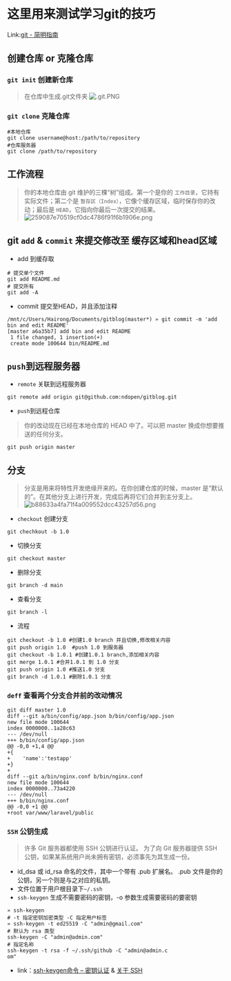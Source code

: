 # 这里用来测试学习git的技巧

Link:[git - 简明指南](https://rogerdudler.github.io/git-guide/index.zh.html)

## 创建仓库 or 克隆仓库

### `git init` 创建新仓库
> 在仓库中生成.git文件夹
![.git.PNG](:/6d97984c55a746acaf7b9e4e43198ad1)

### `git clone` 克隆仓库
```ssh
#本地仓库
git clone username@host:/path/to/repository
#仓库服务器
git clone /path/to/repository
```

## 工作流程
> 你的本地仓库由 git 维护的三棵“树”组成。第一个是你的 `工作目录`，它持有实际文件；第二个是 `暂存区（Index）`，它像个缓存区域，临时保存你的改动；最后是 `HEAD`，它指向你最后一次提交的结果。
![259087e70519cf0dc4786f91f6b1906e.png](:/3fb7525d4dcb44acbb9769f43d8d2e7f)

## git `add` & `commit` 来提交修改至 缓存区域和head区域
- add 到缓存取
```shell
# 提交单个文件
git add README.md
# 提交所有
git add -A
```

- commit 提交至HEAD，并且添加注释
```shell
/mnt/c/Users/Hairong/Documents/gitblog(master*) » git commit -m 'add bin and edit README'
[master a6a35b7] add bin and edit README
 1 file changed, 1 insertion(+)
 create mode 100644 bin/README.md
```

## `push`到远程服务器
- `remote` 关联到远程服务器
```shell
git remote add origin git@github.com:ndopen/gitblog.git
```

- `push`到远程仓库
> 你的改动现在已经在本地仓库的 HEAD 中了。可以把 master 换成你想要推送的任何分支。
```shell
git push origin master
```
## 分支
> 分支是用来将特性开发绝缘开来的。在你创建仓库的时候，master 是“默认的”。在其他分支上进行开发，完成后再将它们合并到主分支上。
![b88633a4fa71f4a009552dcc43257d56.png](:/c301e6a58ae74bc5b395d335f0c269d8)

- `checkout` 创建分支
```
git chechkout -b 1.0
```
- 切换分支
```
git checkout master
```
- 删除分支
```
git branch -d main
```
- 查看分支
```
git branch -l
```
- 流程
```shell
git checkout -b 1.0 #创建1.0 branch 并且切换,修改相关内容
git push origin 1.0  #push 1.0 到服务器
git checkout -b 1.0.1 #创建1.0.1 branch,添加相关内容
git merge 1.0.1 #合并1.0.1 到 1.0 分支
git push origin 1.0 #推送1.0 分支
git branch -d 1.0.1 #删除1.0.1 分支
```

### `deff` 查看两个分支合并前的改动情况
```
git diff master 1.0
diff --git a/bin/config/app.json b/bin/config/app.json
new file mode 100644
index 0000000..1a28c63
--- /dev/null
+++ b/bin/config/app.json
@@ -0,0 +1,4 @@
+{
+    'name':'testapp'
+}
+
diff --git a/bin/nginx.conf b/bin/nginx.conf
new file mode 100644
index 0000000..73a4220
--- /dev/null
+++ b/bin/nginx.conf
@@ -0,0 +1 @@
+root var/www/laravel/public
```




### `SSH` 公钥生成
> 许多 Git 服务器都使用 SSH 公钥进行认证。 为了向 Git 服务器提供 SSH 公钥，如果某系统用户尚未拥有密钥，必须事先为其生成一份。
- id_dsa 或 id_rsa 命名的文件，其中一个带有 .pub 扩展名。 .pub 文件是你的公钥，另一个则是与之对应的私钥。
- 文件位置于用户根目录下`~/.ssh`
- `ssh-keygen` 生成不需要密码的密钥，-o 参数生成需要密码的要密钥
```shell
» ssh-keygen
# -t 指定密钥加密类型 -C 指定用户标签
» ssh-keygen -t ed25519 -C "admin@gmail.com"
# 默认为 rsa 类型
ssh-keygen -C "admin@admin.com"
# 指定名称
ssh-keygen -t rsa -f ~/.ssh/github -C "admin@admin.c
om"
```
- link：[ssh-keygen命令 – 密钥认证](https://www.linuxcool.com/ssh-keygen) & [关于 SSH](https://docs.github.com/en/github/authenticating-to-github/connecting-to-github-with-ssh/about-ssh)
